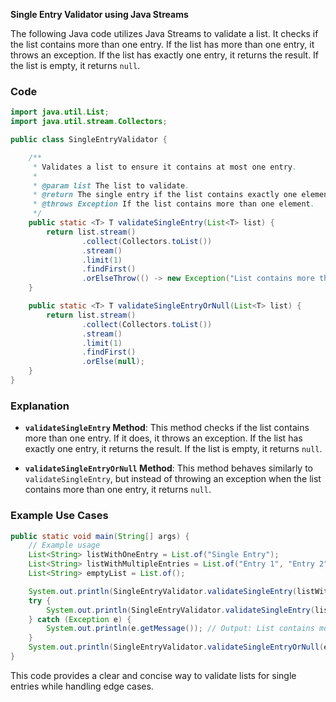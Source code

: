 **Single Entry Validator using Java Streams**

The following Java code utilizes Java Streams to validate a list. It checks if the list contains more than one entry. If the list has more than one entry, it throws an exception. If the list has exactly one entry, it returns the result. If the list is empty, it returns `null`.

### Code

```java
import java.util.List;
import java.util.stream.Collectors;

public class SingleEntryValidator {

    /**
     * Validates a list to ensure it contains at most one entry.
     *
     * @param list The list to validate.
     * @return The single entry if the list contains exactly one element.
     * @throws Exception If the list contains more than one element.
     */
    public static <T> T validateSingleEntry(List<T> list) {
        return list.stream()
                .collect(Collectors.toList())
                .stream()
                .limit(1)
                .findFirst()
                .orElseThrow(() -> new Exception("List contains more than one entry."));
    }

    public static <T> T validateSingleEntryOrNull(List<T> list) {
        return list.stream()
                .collect(Collectors.toList())
                .stream()
                .limit(1)
                .findFirst()
                .orElse(null);
    }
}
```

### Explanation

- **`validateSingleEntry` Method**: This method checks if the list contains more than one entry. If it does, it throws an exception. If the list has exactly one entry, it returns the result. If the list is empty, it returns `null`.

- **`validateSingleEntryOrNull` Method**: This method behaves similarly to `validateSingleEntry`, but instead of throwing an exception when the list contains more than one entry, it returns `null`.

### Example Use Cases

```java
public static void main(String[] args) {
    // Example usage
    List<String> listWithOneEntry = List.of("Single Entry");
    List<String> listWithMultipleEntries = List.of("Entry 1", "Entry 2");
    List<String> emptyList = List.of();

    System.out.println(SingleEntryValidator.validateSingleEntry(listWithOneEntry)); // Output: Single Entry
    try {
        System.out.println(SingleEntryValidator.validateSingleEntry(listWithMultipleEntries));
    } catch (Exception e) {
        System.out.println(e.getMessage()); // Output: List contains more than one entry.
    }
    System.out.println(SingleEntryValidator.validateSingleEntryOrNull(emptyList)); // Output: null
}
```

This code provides a clear and concise way to validate lists for single entries while handling edge cases.